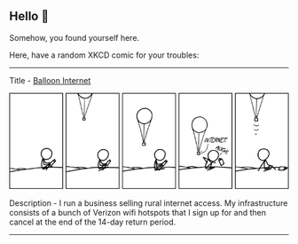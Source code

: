 ## Hello 👀

Somehow, you found yourself here.

Here, have a random XKCD comic for your troubles:

-----------------------------------

Title - [Balloon Internet](https://xkcd.com/1226)

![Balloon Internet](./random_comic.png)

Description - I run a business selling rural internet access. My infrastructure consists of a bunch of Verizon wifi hotspots that I sign up for and then cancel at the end of the 14-day return period.

-----------------------------------